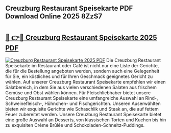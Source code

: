 ## Creuzburg Restaurant Speisekarte PDF Download Online 2025 8ZzS7

# <h2><a href="http://gcbqpl.nevu.top/?p=Creuzburg+Restaurant+Speisekarte">🔗 👉🔴 Creuzburg Restaurant Speisekarte 2025 PDF</a></h2>

[![Creuzburg Restaurant Speisekarte 2025 PDF](https://i.imgur.com/dBaPXMq.png)](http://gcbqpl.nevu.top/?p=Creuzburg+Restaurant+Speisekarte)
Die Creuzburg Restaurant Speisekarte im Restaurant oder Café ist nicht nur eine Liste der Gerichte, die für die Bestellung angeboten werden, sondern auch eine Gelegenheit für Sie, ein köstliches und für Ihren Geschmack geeignetes Gericht zu wählen. Auf unserer Creuzburg Restaurant Speisekarte empfehlen wir einen Salatbereich, in dem Sie aus vielen verschiedenen Salaten aus frischem Gemüse und Obst wählen können. Für Fleischliebhaber bietet unsere Creuzburg Restaurant Speisekarte eine umfangreiche Auswahl an Rind-, Schweinefleisch-, Hühnchen- und Fischgerichten. Unseren Auserwählten bieten wir exquisite Gerichte wie Schaschlik und Steak an, die auf fettem Feuer zubereitet werden. Unsere Creuzburg Restaurant Speisekarte bietet eine große Auswahl an Desserts, von klassischen Torten und Kuchen bis hin zu exquisiten Crème Brûlée und Schokoladen-Schneitz-Puddings.
